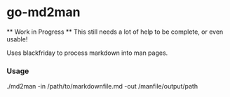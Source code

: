 go-md2man
=========

** Work in Progress **
This still needs a lot of help to be complete, or even usable!

Uses blackfriday to process markdown into man pages.

### Usage

./md2man -in /path/to/markdownfile.md -out /manfile/output/path

